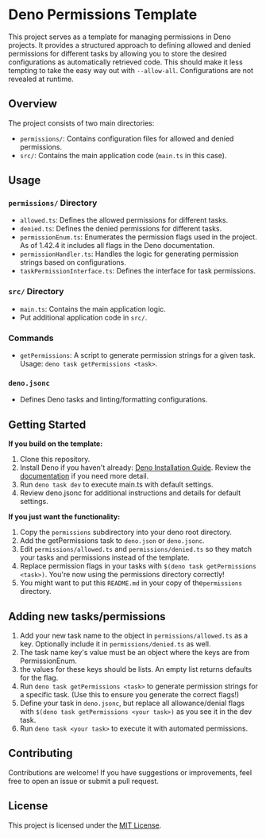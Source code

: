 # Deno Permissions Template

This project serves as a template for managing permissions in Deno projects. It provides a structured approach to defining allowed and denied permissions for different tasks by allowing you to store the desired configurations as automatically retrieved code.
This should make it less tempting to take the easy way out with `--allow-all`.
Configurations are not revealed at runtime.

## Overview

The project consists of two main directories:
- `permissions/`: Contains configuration files for allowed and denied permissions.
- `src/`: Contains the main application code (`main.ts` in this case).

## Usage

### `permissions/` Directory

- `allowed.ts`: Defines the allowed permissions for different tasks.
- `denied.ts`: Defines the denied permissions for different tasks.
- `permissionEnum.ts`: Enumerates the permission flags used in the project. As of 1.42.4 it includes all flags in the Deno documentation.
- `permissionHandler.ts`: Handles the logic for generating permission strings based on configurations.
- `taskPermissionInterface.ts`: Defines the interface for task permissions.

### `src/` Directory

- `main.ts`: Contains the main application logic.
- Put additional application code in `src/`.

### Commands

- `getPermissions`: A script to generate permission strings for a given task. Usage: `deno task getPermissions <task>`.

### `deno.jsonc`

- Defines Deno tasks and linting/formatting configurations.

## Getting Started

**If you build on the template:**
1. Clone this repository.
2. Install Deno if you haven't already: [Deno Installation Guide](https://deno.land/#installation). Review the [documentation](https://docs.deno.com/runtime/manual) if you need more detail.
3. Run `deno task dev` to execute main.ts with default settings.
4. Review deno.jsonc for additional instructions and details for default settings.

**If you just want the functionality:**
1. Copy the `permissions` subdirectory into your deno root directory.
2. Add the getPermissions task to `deno.json` or `deno.jsonc`.
3. Edit `permissions/allowed.ts` and `permissions/denied.ts` so they match your tasks and permissions instead of the template.
4. Replace permission flags in your tasks with `$(deno task getPermissions <task>)`. You're now using the permissions directory correctly!
5. You might want to put this `README.md` in your copy of the`permissions` directory.

## Adding new tasks/permissions
1. Add your new task name to the object in `permissions/allowed.ts` as a key. Optionally include it in `permissions/denied.ts` as well.
2. The task name key's value must be an object where the keys are from PermissionEnum.
3. the values for these keys should be lists. An empty list returns defaults for the flag.
4. Run `deno task getPermissions <task>` to generate permission strings for a specific task. (Use this to ensure you generate the correct flags!)
5. Define your task in `deno.jsonc`, but replace all allowance/denial flags with `$(deno task getPermissions <your task>)` as you see it in the dev task.
6. Run `deno task <your task>` to execute it with automated permissions.

## Contributing

Contributions are welcome! If you have suggestions or improvements, feel free to open an issue or submit a pull request.

## License

This project is licensed under the [MIT License](LICENSE).